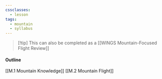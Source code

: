 ```yaml
---
cssclasses:
  - lesson
tags:
  - mountain
  - syllabus
---
```


> [!tip] This can also be completed as a [[WINGS Mountain-Focused Flight Review]]

#### Outline
[[M.1 Mountain Knowledge]]
[[M.2 Mountain Flight]]